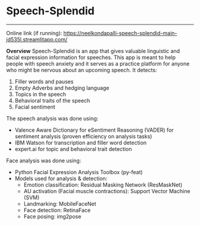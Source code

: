 # Speech-Splendid
---
Online link (if running): https://neelkondapalli-speech-splendid-main-jd535l.streamlitapp.com/

**Overview**
Speech-Splendid is an app that gives valuable linguistic and facial expression information for speeches. This app is meant to help people with speech anxiety and it serves as a practice platform for anyone who might be nervous about an upcoming speech. It detects:
1. Filler words and pauses
2. Empty Adverbs and hedging language
3. Topics in the speech
4. Behavioral traits of the speech
5. Facial sentiment


The speech analysis was done using:
- Valence Aware Dictionary for eSentiment Reasoning (VADER) for sentiment analysis (proven efficiency on analysis tasks)
- IBM Watson for transcription and filler word detection
- expert.ai for topic and behavioral trait detection

Face analysis was done using:
- Python Facial Expression Analysis Toolbox (py-feat)
- Models used for analysis & detection:
  - Emotion classification: Residual Masking Network (ResMaskNet)
  - AU activation (Facial muscle contractions): Support Vector Machine (SVM)
  - Landmarking: MobileFaceNet
  - Face detection: RetinaFace
  - Face posing: img2pose
